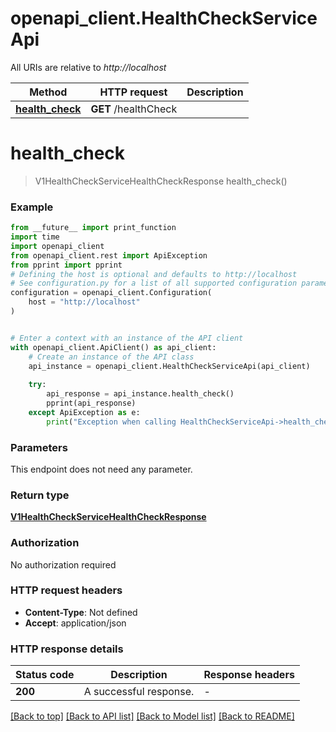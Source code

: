 # openapi_client.HealthCheckServiceApi

All URIs are relative to *http://localhost*

Method | HTTP request | Description
------------- | ------------- | -------------
[**health_check**](HealthCheckServiceApi.md#health_check) | **GET** /healthCheck | 


# **health_check**
> V1HealthCheckServiceHealthCheckResponse health_check()



### Example

```python
from __future__ import print_function
import time
import openapi_client
from openapi_client.rest import ApiException
from pprint import pprint
# Defining the host is optional and defaults to http://localhost
# See configuration.py for a list of all supported configuration parameters.
configuration = openapi_client.Configuration(
    host = "http://localhost"
)


# Enter a context with an instance of the API client
with openapi_client.ApiClient() as api_client:
    # Create an instance of the API class
    api_instance = openapi_client.HealthCheckServiceApi(api_client)
    
    try:
        api_response = api_instance.health_check()
        pprint(api_response)
    except ApiException as e:
        print("Exception when calling HealthCheckServiceApi->health_check: %s\n" % e)
```

### Parameters
This endpoint does not need any parameter.

### Return type

[**V1HealthCheckServiceHealthCheckResponse**](V1HealthCheckServiceHealthCheckResponse.md)

### Authorization

No authorization required

### HTTP request headers

 - **Content-Type**: Not defined
 - **Accept**: application/json

### HTTP response details
| Status code | Description | Response headers |
|-------------|-------------|------------------|
**200** | A successful response. |  -  |

[[Back to top]](#) [[Back to API list]](../README.md#documentation-for-api-endpoints) [[Back to Model list]](../README.md#documentation-for-models) [[Back to README]](../README.md)

